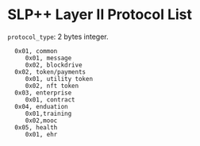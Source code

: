 # SLP++ Layer II Protocol List

`protocol_type`: 2 bytes integer. 

```
  0x01, common
     0x01, message
     0x02, blockdrive
  0x02, token/payments
     0x01, utility token
     0x02, nft token	   
  0x03, enterprise
     0x01, contract
  0x04, enduation
     0x01,training 
     0x02,mooc    
  0x05, health
     0x01, ehr
  	
```
